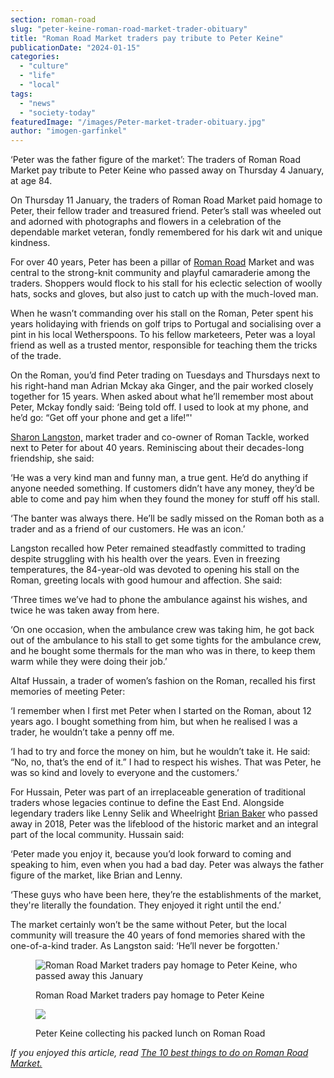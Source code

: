 ```yaml
---
section: roman-road
slug: "peter-keine-roman-road-market-trader-obituary"
title: "Roman Road Market traders pay tribute to Peter Keine"
publicationDate: "2024-01-15"
categories: 
  - "culture"
  - "life"
  - "local"
tags: 
  - "news"
  - "society-today"
featuredImage: "/images/Peter-market-trader-obituary.jpg"
author: "imogen-garfinkel"
---
```


‘Peter was the father figure of the market’: The traders of Roman Road Market pay tribute to Peter Keine who passed away on Thursday 4 January, at age 84.

On Thursday 11 January, the traders of Roman Road Market paid homage to Peter, their fellow trader and treasured friend. Peter’s stall was wheeled out and adorned with photographs and flowers in a celebration of the dependable market veteran, fondly remembered for his dark wit and unique kindness.

For over 40 years, Peter has been a pillar of [Roman Road](https://romanroadlondon.com/rosa-rogina-london-festival-architecture-interview/) Market and was central to the strong-knit community and playful camaraderie among the traders. Shoppers would flock to his stall for his eclectic selection of woolly hats, socks and gloves, but also just to catch up with the much-loved man.

When he wasn’t commanding over his stall on the Roman, Peter spent his years holidaying with friends on golf trips to Portugal and socialising over a pint in his local Wetherspoons. To his fellow marketeers, Peter was a loyal friend as well as a trusted mentor, responsible for teaching them the tricks of the trade.

On the Roman, you’d find Peter trading on Tuesdays and Thursdays next to his right-hand man Adrian Mckay aka Ginger, and the pair worked closely together for 15 years. When asked about what he’ll remember most about Peter, Mckay fondly said: ‘Being told off. I used to look at my phone, and he’d go: “Get off your phone and get a life!”'

[Sharon Langston,](https://romanroadlondon.com/roman-tackle-fishing-shop/) market trader and co-owner of Roman Tackle, worked next to Peter for about 40 years. Reminiscing about their decades-long friendship, she said:

‘He was a very kind man and funny man, a true gent. He’d do anything if anyone needed something. If customers didn’t have any money, they’d be able to come and pay him when they found the money for stuff off his stall.

‘The banter was always there. He’ll be sadly missed on the Roman both as a trader and as a friend of our customers. He was an icon.’

Langston recalled how Peter remained steadfastly committed to trading despite struggling with his health over the years. Even in freezing temperatures, the 84-year-old was devoted to opening his stall on the Roman, greeting locals with good humour and affection. She said:

‘Three times we’ve had to phone the ambulance against his wishes, and twice he was taken away from here.

‘On one occasion, when the ambulance crew was taking him, he got back out of the ambulance to his stall to get some tights for the ambulance crew, and he bought some thermals for the man who was in there, to keep them warm while they were doing their job.’

Altaf Hussain, a trader of women’s fashion on the Roman, recalled his first memories of meeting Peter:

‘I remember when I first met Peter when I started on the Roman, about 12 years ago. I bought something from him, but when he realised I was a trader, he wouldn’t take a penny off me. 

‘I had to try and force the money on him, but he wouldn’t take it. He said: “No, no, that’s the end of it.” I had to respect his wishes. That was Peter, he was so kind and lovely to everyone and the customers.’

For Hussain, Peter was part of an irreplaceable generation of traditional traders whose legacies continue to define the East End. Alongside legendary traders like Lenny Selik and Wheelright [Brian Baker](https://romanroadlondon.com/roman-road-market-traders-pay-tribute-brian-baker/) who passed away in 2018, Peter was the lifeblood of the historic market and an integral part of the local community. Hussain said:

‘Peter made you enjoy it, because you’d look forward to coming and speaking to him, even when you had a bad day. Peter was always the father figure of the market, like Brian and Lenny. 

‘These guys who have been here, they’re the establishments of the market, they're literally the foundation. They enjoyed it right until the end.’

The market certainly won’t be the same without Peter, but the local community will treasure the 40 years of fond memories shared with the one-of-a-kind trader. As Langston said: ‘He’ll never be forgotten.'

<figure>

![Roman Road Market traders pay homage to Peter Keine, who passed away this January](/images/market-traders-pay-tribute-to-peter-1024x683.jpg)

<figcaption>

Roman Road Market traders pay homage to Peter Keine

</figcaption>

</figure>

<figure>

![](/images/Obituary-peter-marlet-trader-1024x683.jpg)

<figcaption>

Peter Keine collecting his packed lunch on Roman Road

</figcaption>

</figure>

_If you enjoyed this article, read_ [_The 10 best things to do on Roman Road Market._](https://romanroadlondon.com/best-things-to-do-on-roman-road-market/)


